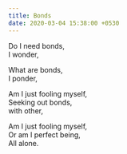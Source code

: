 ```yaml
---
title: Bonds
date: 2020-03-04 15:38:00 +0530
---
```


Do I need bonds,<br>
I wonder,<br>

What are bonds,<br>
I ponder,<br>

Am I just fooling myself,<br>
Seeking out bonds,<br>
with other,<br>

Am I just fooling myself,<br>
Or am I perfect being,<br>
All alone.
